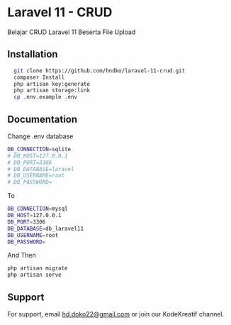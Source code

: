 # Laravel 11 - CRUD

Belajar CRUD Laravel 11 Beserta File Upload

## Installation

```bash
  git clone https://github.com/hndko/laravel-11-crud.git
  composer Install
  php artisan key:generate
  php artisan storage:link
  cp .env.example .env
```

## Documentation

Change .env database

```bash
DB_CONNECTION=sqlite
# DB_HOST=127.0.0.1
# DB_PORT=3306
# DB_DATABASE=laravel
# DB_USERNAME=root
# DB_PASSWORD=
```

To

```bash
DB_CONNECTION=mysql
DB_HOST=127.0.0.1
DB_PORT=3306
DB_DATABASE=db_laravel11
DB_USERNAME=root
DB_PASSWORD=
```

And Then

```bash
php artisan migrate
php artisan serve
```

## Support

For support, email hd.doko22@gmail.com or join our KodeKreatif channel.
